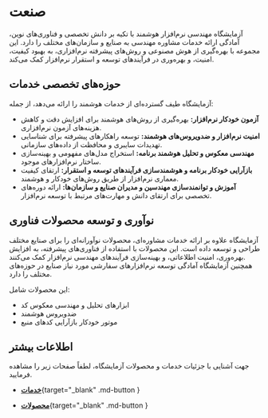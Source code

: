 # صنعت
 
آزمایشگاه مهندسی نرم‌افزار هوشمند با تکیه بر دانش تخصصی و فناوری‌های نوین، آمادگی ارائه خدمات مشاوره مهندسی به صنایع و سازمان‌های مختلف را دارد. این مجموعه با بهره‌گیری از هوش مصنوعی و روش‌های پیشرفته نرم‌افزاری، به بهبود کیفیت، امنیت، و بهره‌وری در فرآیندهای توسعه و استقرار نرم‌افزار کمک می‌کند.  


## حوزه‌های تخصصی خدمات  
آزمایشگاه طیف گسترده‌ای از خدمات هوشمند را ارائه می‌دهد، از جمله:  

- **آزمون خودکار نرم‌افزار:** بهره‌گیری از روش‌های هوشمند برای افزایش دقت و کاهش هزینه‌های آزمون نرم‌افزاری.  
- **امنیت نرم‌افزار و ضدویروس‌های هوشمند:** توسعه راهکارهای پیشرفته برای شناسایی تهدیدات سایبری و محافظت از داده‌های سازمانی.  
- **مهندسی معکوس و تحلیل هوشمند برنامه:** استخراج مدل‌های مفهومی و بهینه‌سازی ساختار نرم‌افزارهای موجود.  
- **بازآرایی خودکار برنامه و هوشمندسازی فرآیندهای توسعه و استقرار:** ارتقای کیفیت معماری نرم‌افزار از طریق روش‌های خودکار و هوشمند.  
- **آموزش و توانمندسازی مهندسین و مدیران صنایع و سازمان‌ها:** ارائه دوره‌های تخصصی برای ارتقای دانش و مهارت‌های مرتبط با توسعه نرم‌افزار.  


## نوآوری و توسعه محصولات فناوری  
آزمایشگاه علاوه بر ارائه خدمات مشاوره‌ای، محصولات نوآورانه‌ای را برای صنایع مختلف طراحی و توسعه داده است. این محصولات با استفاده از فناوری‌های پیشرفته، به افزایش بهره‌وری، امنیت اطلاعاتی، و بهینه‌سازی فرآیندهای مهندسی نرم‌افزار کمک می‌کنند.  
همچنین آزمایشگاه آمادگی توسعه نرم‌افزارهای سفارشی مورد نیاز صنایع در حوزه‌های مختلف را دارد.

این محصولات شامل:  
- ابزارهای تحلیل و مهندسی معکوس کد  
- ضدویروس هوشمند  
- موتور خودکار بازآرایی کدهای منبع  




## اطلاعات بیشتر  

جهت آشنایی با جزئیات خدمات و محصولات آزمایشگاه، لطفاً صفحات زیر را مشاهده فرمایید. 

<div class="grid cards" markdown>

-  [**خدمات**](services.md){target="_blank" .md-button }

-  [**محصولات**](products.md){target="_blank" .md-button }

</div>
